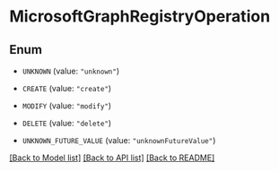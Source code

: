 # MicrosoftGraphRegistryOperation

## Enum


* `UNKNOWN` (value: `"unknown"`)

* `CREATE` (value: `"create"`)

* `MODIFY` (value: `"modify"`)

* `DELETE` (value: `"delete"`)

* `UNKNOWN_FUTURE_VALUE` (value: `"unknownFutureValue"`)


[[Back to Model list]](../README.md#documentation-for-models) [[Back to API list]](../README.md#documentation-for-api-endpoints) [[Back to README]](../README.md)


